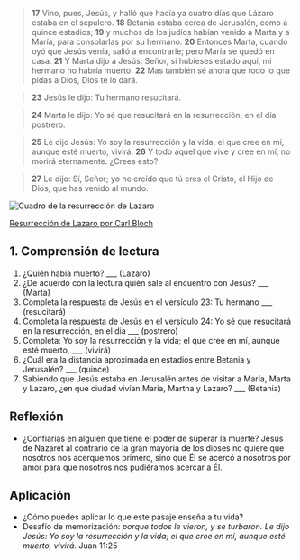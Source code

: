 
> **17** Vino, pues, Jesús, y halló que hacía ya cuatro días que Lázaro
  estaba en el sepulcro.
  **18** Betania estaba cerca de Jerusalén, como a quince estadios;
  **19** y muchos de los judíos habían venido a Marta y a María, para
  consolarlas por su hermano.
  **20** Entonces Marta, cuando oyó que Jesús venía, salió a encontrarle;
  pero María se quedó en casa.
  **21** Y Marta dijo a Jesús: Señor, si hubieses estado aquí, mi hermano
  no habría muerto.
  **22** Mas también sé ahora que todo lo que pidas a Dios, Dios te lo dará.

> **23** Jesús le dijo: Tu hermano resucitará.

> **24** Marta le dijo: Yo sé que resucitará en la resurrección, en el
  día postrero.

>  **25** Le dijo Jesús: Yo soy la resurrección y la vida; el que cree en mí,
  aunque esté muerto, vivirá.
  **26** Y todo aquel que vive y cree en mí, no morirá eternamente.
  ¿Crees esto?

> **27** Le dijo: Sí, Señor; yo he creído que tú eres el Cristo, el
  Hijo de Dios, que has venido al mundo.


![Cuadro de la resurrección de Lazaro](/img/RaisingOfLazarusBloch.jpg "Cuadro de la resurrección de Lazaro")

[Resurrección de Lazaro por Carl Bloch](https://commons.wikimedia.org/wiki/File:RaisingofLazarusBloch.jpg)


## 1. Comprensión de lectura

1. ¿Quién había muerto? ___ (Lazaro)
2. ¿De acuerdo con la lectura  quién sale al encuentro con Jesús? ___ (Marta)
3. Completa la respuesta de Jesús en el versículo 23: Tu hermano ___
   (resucitará)
4. Completa la respuesta de Jesús en el versículo 24: Yo sé que resucitará 
   en la resurrección, en el dia ___ (postrero)
5. Completa: Yo soy la resurrección y la vida; el que cree en mí,
  aunque esté muerto, ___ (vivirá)
6. ¿Cuál era la distancia aproximada en estadios entre Betania y Jerusalén? 
   ___ (quince)
7. Sabiendo que Jesús estaba en Jerusalén antes de visitar a María,
   Marta y Lazaro, ¿en que ciudad vivían María, Martha y 
   Lazaro? ___ (Betania)

## Reflexión

* ¿Confiarías en alguien que tiene el poder de superar la muerte? Jesús de 
Nazaret al contrario de la gran mayoría de los dioses no quiere que 
nosotros nos acerquemos primero, sino que Él se acercó a nosotros 
por amor para que nosotros nos pudiéramos acercar a Él.

## Aplicación

* ¿Cómo puedes aplicar lo que este pasaje enseña a tu vida?
* Desafío de memorización: _porque todos le vieron, y se turbaron. Le dijo Jesús: Yo soy la resurrección y la vida; el que cree en mí, aunque esté muerto, vivirá._ Juan 11:25
